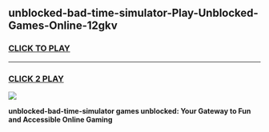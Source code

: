 
## unblocked-bad-time-simulator-Play-Unblocked-Games-Online-12gkv
<h3>
<a href="https://premium76.site?title=unblocked-bad-time-simulator&ref=25A">CLICK TO PLAY</a></h3>
<hr>

<h3>
<a href="https://premium76.site?title=unblocked-bad-time-simulator&ref=25A">CLICK 2 PLAY</a>
  
</h3>

<a href="https://premium76.site?title=unblocked-bad-time-simulator&ref=25A"><img src="https://clearcache.store/games.png"></a>


**unblocked-bad-time-simulator games unblocked: Your Gateway to Fun and Accessible Online Gaming**
